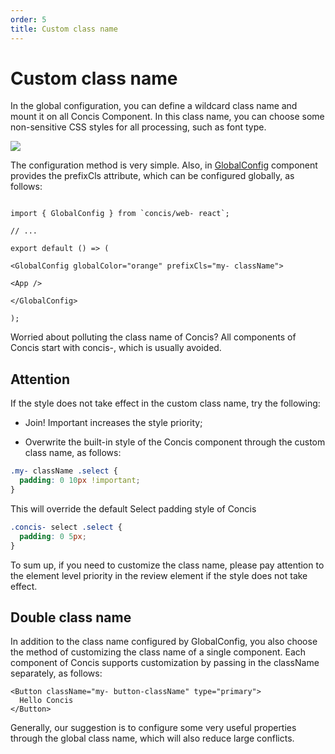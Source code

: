 ```yaml
---
order: 5
title: Custom class name
---
```


# Custom class name

In the global configuration, you can define a wildcard class name and mount it on all Concis Component. In this class name, you can choose some non-sensitive CSS styles for all processing, such as font type.

<img src="https://concis.org.cn/images/className.jpg" />

The configuration method is very simple. Also, in <a href="https://concis.org.cn/#/common/global-config">GlobalConfig</a> component provides the prefixCls attribute, which can be configured globally, as follows:

```tsx pure

import { GlobalConfig } from `concis/web- react`;

// ...

export default () => (

<GlobalConfig globalColor="orange" prefixCls="my- className">

<App />

</GlobalConfig>

);

```

Worried about polluting the class name of Concis? All components of Concis start with concis-, which is usually avoided.

## Attention

If the style does not take effect in the custom class name, try the following:

- Join! Important increases the style priority;

- Overwrite the built-in style of the Concis component through the custom class name, as follows:

```css pure
.my- className .select {
  padding: 0 10px !important;
}
```

This will override the default Select padding style of Concis

```css pure
.concis- select .select {
  padding: 0 5px;
}
```

To sum up, if you need to customize the class name, please pay attention to the element level priority in the review element if the style does not take effect.

## Double class name

In addition to the class name configured by GlobalConfig, you also choose the method of customizing the class name of a single component. Each component of Concis supports customization by passing in the className separately, as follows:

```
<Button className="my- button-className" type="primary">
  Hello Concis
</Button>
```

Generally, our suggestion is to configure some very useful properties through the global class name, which will also reduce large conflicts.
